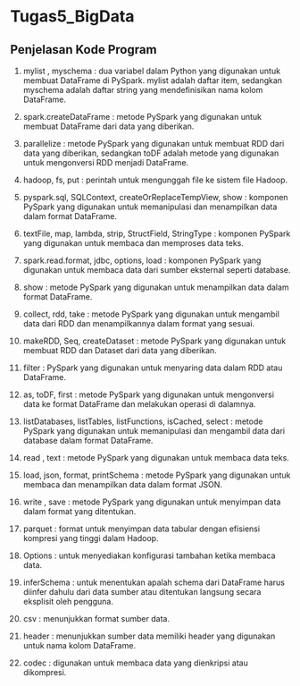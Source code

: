 # Tugas5_BigData

## Penjelasan Kode Program

1. mylist , myschema : dua variabel dalam Python yang digunakan untuk membuat DataFrame di PySpark. mylist adalah daftar item, sedangkan myschema adalah daftar string yang mendefinisikan nama kolom DataFrame.

2. spark.createDataFrame : metode PySpark yang digunakan untuk membuat DataFrame dari data yang diberikan.

3. parallelize : metode PySpark yang digunakan untuk membuat RDD dari data yang diberikan, sedangkan toDF adalah metode yang digunakan untuk mengonversi RDD menjadi DataFrame.

4. hadoop, fs, put : perintah untuk mengunggah file ke sistem file Hadoop.

5. pyspark.sql, SQLContext, createOrReplaceTempView, show : komponen PySpark yang digunakan untuk memanipulasi dan menampilkan data dalam format DataFrame.

6. textFile, map, lambda, strip, StructField, StringType : komponen PySpark yang digunakan untuk membaca dan memproses data teks.

7. spark.read.format, jdbc, options, load : komponen PySpark yang digunakan untuk membaca data dari sumber eksternal seperti database.

8. show : metode PySpark yang digunakan untuk menampilkan data dalam format DataFrame.

9. collect, rdd, take : metode PySpark yang digunakan untuk mengambil data dari RDD dan menampilkannya dalam format yang sesuai.

10. makeRDD, Seq, createDataset : metode PySpark yang digunakan untuk membuat RDD dan Dataset dari data yang diberikan.

11. filter : PySpark yang digunakan untuk menyaring data dalam RDD atau DataFrame.

12. as, toDF, first : metode PySpark yang digunakan untuk mengonversi data ke format DataFrame dan melakukan operasi di dalamnya.

13. listDatabases, listTables, listFunctions, isCached, select : metode PySpark yang digunakan untuk memanipulasi dan mengambil data dari database dalam format DataFrame.

14. read , text : metode PySpark yang digunakan untuk membaca data teks.

15. load, json, format, printSchema : metode PySpark yang digunakan untuk membaca dan menampilkan data dalam format JSON.

16. write , save : metode PySpark yang digunakan untuk  menyimpan data dalam format yang ditentukan.

17. parquet : format untuk menyimpan data tabular dengan efisiensi kompresi yang tinggi dalam Hadoop.

18. Options : untuk menyediakan konfigurasi tambahan ketika membaca data.

19. inferSchema : untuk menentukan apalah schema dari DataFrame harus diinfer dahulu dari data sumber atau ditentukan langsung secara eksplisit oleh pengguna.

20. csv : menunjukkan format sumber data.

21. header : menunjukkan sumber data memiliki header yang digunakan untuk nama kolom DataFrame.

22. codec : digunakan untuk membaca data yang dienkripsi atau dikompresi.
